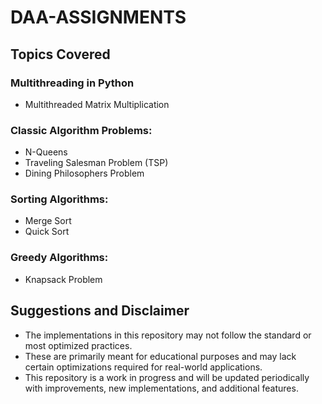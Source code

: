 # DAA-ASSIGNMENTS

## Topics Covered
### Multithreading in Python
* Multithreaded Matrix Multiplication
### Classic Algorithm Problems:
* N-Queens
* Traveling Salesman Problem (TSP)
* Dining Philosophers Problem
### Sorting Algorithms:
* Merge Sort
* Quick Sort
### Greedy Algorithms:
* Knapsack Problem

## Suggestions and Disclaimer
- The implementations in this repository may not follow the standard or most optimized practices. 
- These are primarily meant for educational purposes and may lack certain optimizations required for real-world applications.
- This repository is a work in progress and will be updated periodically with improvements, new implementations, and additional features.
